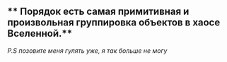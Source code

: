 ** Порядок есть самая примитивная и произвольная группировка объектов в хаосе Вселенной.**
-----
*P.S позовите меня гулять уже, я так больше не могу*
